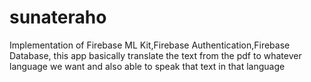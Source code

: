 # sunateraho
Implementation of Firebase ML Kit,Firebase Authentication,Firebase Database, this app basically translate the text from the pdf to whatever language we want and also able to speak that text in that language
